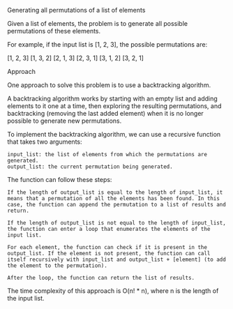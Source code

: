 Generating all permutations of a list of elements

Given a list of elements, the problem is to generate all possible permutations of these elements.

For example, if the input list is [1, 2, 3], the possible permutations are:

[1, 2, 3]
[1, 3, 2]
[2, 1, 3]
[2, 3, 1]
[3, 1, 2]
[3, 2, 1]

Approach

One approach to solve this problem is to use a backtracking algorithm.

A backtracking algorithm works by starting with an empty list and adding elements to it one at a time, then exploring the resulting permutations, and backtracking (removing the last added element) when it is no longer possible to generate new permutations.

To implement the backtracking algorithm, we can use a recursive function that takes two arguments:

    input_list: the list of elements from which the permutations are generated.
    output_list: the current permutation being generated.

The function can follow these steps:

    If the length of output_list is equal to the length of input_list, it means that a permutation of all the elements has been found. In this case, the function can append the permutation to a list of results and return.
    
    If the length of output_list is not equal to the length of input_list, the function can enter a loop that enumerates the elements of the input list.

    For each element, the function can check if it is present in the output_list. If the element is not present, the function can call itself recursively with input_list and output_list + [element] (to add the element to the permutation).

    After the loop, the function can return the list of results.

The time complexity of this approach is O(n! * n), where n is the length of the input list.
